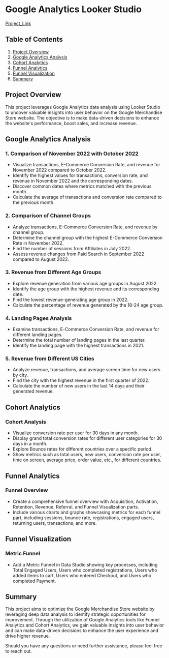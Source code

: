
# Google Analytics Looker Studio
[Project_Link](https://lookerstudio.google.com/s/lxFTOdgK-Xc)

## Table of Contents
1. [Project Overview](#project-overview)
2. [Google Analytics Analysis](#google-analytics-analysis)
3. [Cohort Analytics](#cohort-analytics)
4. [Funnel Analytics](#funnel-analytics)
5. [Funnel Visualization](#funnel-visualization)
6. [Summary](#summary)

## Project Overview

This project leverages Google Analytics data analysis using Looker Studio to uncover valuable insights into user behavior on the Google Merchandise Store website. The objective is to make data-driven decisions to enhance the website's performance, boost sales, and increase revenue.

## Google Analytics Analysis

### 1. Comparison of November 2022 with October 2022
- Visualize transactions, E-Commerce Conversion Rate, and revenue for November 2022 compared to October 2022.
- Identify the highest values for transactions, conversion rate, and revenue in November 2022 and the corresponding dates.
- Discover common dates where metrics matched with the previous month.
- Calculate the average of transactions and conversion rate compared to the previous month.

### 2. Comparison of Channel Groups
- Analyze transactions, E-Commerce Conversion Rate, and revenue by channel group.
- Determine the channel group with the highest E-Commerce Conversion Rate in November 2022.
- Find the number of sessions from Affiliates in July 2022.
- Assess revenue changes from Paid Search in September 2022 compared to August 2022.

### 3. Revenue from Different Age Groups
- Explore revenue generation from various age groups in August 2022.
- Identify the age group with the highest revenue and its corresponding date.
- Find the lowest revenue-generating age group in 2022.
- Calculate the percentage of revenue generated by the 18-24 age group.

### 4. Landing Pages Analysis
- Examine transactions, E-Commerce Conversion Rate, and revenue for different landing pages.
- Determine the total number of landing pages in the last quarter.
- Identify the landing page with the highest transactions in 2021.

### 5. Revenue from Different US Cities
- Analyze revenue, transactions, and average screen time for new users by city.
- Find the city with the highest revenue in the first quarter of 2022.
- Calculate the number of new users in the last 14 days and their generated revenue.

## Cohort Analytics

### Cohort Analysis
- Visualize conversion rate per user for 30 days in any month.
- Display grand total conversion rates for different user categories for 30 days in a month.
- Explore Bounce rates for different countries over a specific period.
- Show metrics such as total users, new users, conversion rate per user, time on screen, average price, order value, etc., for different countries.

## Funnel Analytics

### Funnel Overview
- Create a comprehensive funnel overview with Acquisition, Activation, Retention, Revenue, Referral, and Funnel Visualization parts.
- Include various charts and graphs showcasing metrics for each funnel part, including sessions, bounce rate, registrations, engaged users, returning users, transactions, and more.

## Funnel Visualization

### Metric Funnel
- Add a Metric Funnel in Data Studio showing key processes, including Total Engaged Users, Users who completed registrations, Users who added items to cart, Users who entered Checkout, and Users who completed Payment.

## Summary

This project aims to optimize the Google Merchandise Store website by leveraging deep data analysis to identify strategic opportunities for improvement. Through the utilization of Google Analytics tools like Funnel Analytics and Cohort Analytics, we gain valuable insights into user behavior and can make data-driven decisions to enhance the user experience and drive higher revenue.

Should you have any questions or need further assistance, please feel free to reach out.
